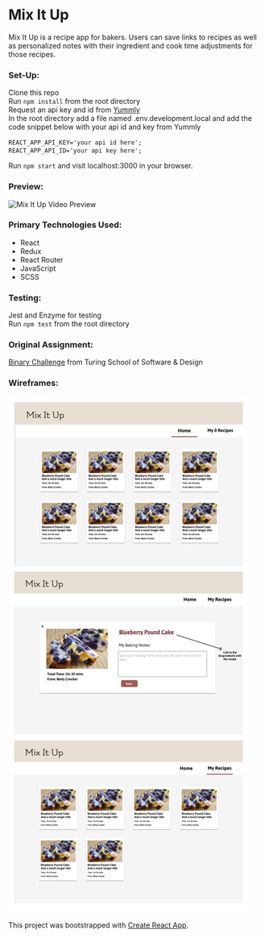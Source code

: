 # Mix It Up 
Mix It Up is a recipe app for bakers. Users can save links to recipes as well as personalized notes with their ingredient and cook time adjustments for those recipes.

### Set-Up: 
Clone this repo  
Run `npm install` from the root directory  
Request an api key and id from [Yummly](https://developer.yummly.com/#the-api)  
In the root directory add a file named .env.development.local and add the code snippet below with your api id and key from Yummly
```
REACT_APP_API_KEY='your api id here';
REACT_APP_API_ID='your api key here';
```
Run `npm start` and visit localhost:3000 in your browser.  

### Preview:
![Mix It Up Video Preview](./src/images/mix-it-up.gif)  
### Primary Technologies Used:
* React 
* Redux
* React Router
* JavaScript
* SCSS

### Testing:
Jest and Enzyme for testing  
Run `npm test` from the root directory  

### Original Assignment: 
[Binary Challenge](http://frontend.turing.io/projects/binary-challenge.html) from Turing School of Software & Design  

### Wireframes:
![Mix It Up wireframes](./src/images/mix-it-up-wireframes-updated.jpg)

This project was bootstrapped with [Create React App](https://github.com/facebook/create-react-app).